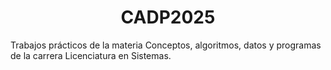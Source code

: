 # <center> CADP2025 </center>

Trabajos prácticos de la materia Conceptos, algoritmos, datos y programas de la carrera Licenciatura en Sistemas.

